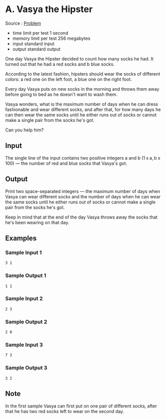 # A. Vasya the Hipster

Source : [Problem](https://codeforces.com/problemset/problem/581/A)

-   time limit per test 1 second
-   memory limit per test 256 megabytes
-   input standard input
-   output standard output

One day Vasya the Hipster decided to count how many socks he had. It turned out that he had a red socks and b blue socks.

According to the latest fashion, hipsters should wear the socks of different colors: a red one on the left foot, a blue one on the right foot.

Every day Vasya puts on new socks in the morning and throws them away before going to bed as he doesn't want to wash them.

Vasya wonders, what is the maximum number of days when he can dress fashionable and wear different socks, and after that, for how many days he can then wear the same socks until he either runs out of socks or cannot make a single pair from the socks he's got.

Can you help him?

## Input

The single line of the input contains two positive integers a and b (1 ≤ a, b ≤ 100) — the number of red and blue socks that Vasya's got.

## Output

Print two space-separated integers — the maximum number of days when Vasya can wear different socks and the number of days when he can wear the same socks until he either runs out of socks or cannot make a single pair from the socks he's got.

Keep in mind that at the end of the day Vasya throws away the socks that he's been wearing on that day.

## Examples

### Sample Input 1

    3 1

### Sample Output 1

    1 1

### Sample Input 2

    2 3

### Sample Output 2

    2 0

### Sample Input 3

    7 3

### Sample Output 3

    3 2

## Note

In the first sample Vasya can first put on one pair of different socks, after that he has two red socks left to wear on the second day.
